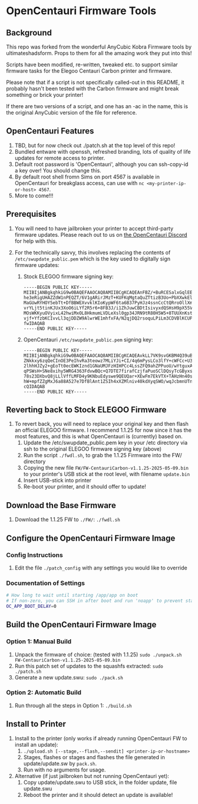# OpenCentauri Firmware Tools

## Background

This repo was forked from the wonderful AnyCubic Kobra Firmware tools by ultimateshadsform. Props to them for all the amazing work they put into this!

Scripts have been modified, re-written, tweaked etc. to support similar firmware tasks for the Elegoo Centauri Carbon printer and firmware.

Please note that if a script is not specifically called-out in this README, it probably hasn't been tested with the Carbon firmware and might break something or brick your printer!

If there are two versions of a script, and one has an -ac in the name, this is the original AnyCubic version of the file for reference.

## OpenCentauri Features

1. TBD, but for now check out ./patch.sh at the top level of this repo!
1. Bundled entware with openssh, refreshed branding, lots of quality of life updates for remote access to printer.
1. Default root password is 'OpenCentauri', although you can ssh-copy-id a key over! You should change this.
1. By default root shell fromn Sims on port 4567 is available in OpenCentauri for breakglass access, can use with `nc <my-printer-ip-or-host> 4567`.
1. More to come!!!

## Prerequisites

1. You will need to have jailbroken your printer to accept third-party firmware updates. Please reach out to us on [the OpenCentauri Discord](https://discord.gg/t6Cft3wNJ3) for help with this.
1. For the technically savvy, this involves replacing the contents of `/etc/swupdate_public.pem` which is the key used to digitally sign firmware updates:

    1. Stock ELEGOO firmware signing key:

        ```pem
        -----BEGIN PUBLIC KEY-----
        MIIBIjANBgkqhkiG9w0BAQEFAAOCAQ8AMIIBCgKCAQEAnFBZ/+BuRCESalxGqlEE
        he3eRigUHAZZdW1nPEQZT/6V1gARirJMzT+KUFKqMgtaQuZTtizB3Uo+PbXXwkEl
        MaGUwRYHOY5ebTt+DfBBWEXvvklKIoKypWF6ta6B37PyHJz4ssnCcCtQRroOllXm
        vrYLjt5tinKJUx3XoO6iLYf2R5r6+8FB3J/i1ZhJuwCBDtIsivyxdQSHsH9pX55V
        MOsWKKyuOVyixL42hwiMxOL8HkmumLVDLeXsl0gp34JRN9tR80H5W5+8TUUXnKst
        vjf+YfzbKCIvvLl3qjDDZW9AlwrWE1mhfxFA/N2qjDQ2rsoquLPiLm3CDVBlKCUP
        fwIDAQAB
        -----END PUBLIC KEY-----
        ```

    1. OpenCentauri `/etc/swupdate_public.pem` signing key:

        ```pem
        -----BEGIN PUBLIC KEY-----
        MIIBIjANBgkqhkiG9w0BAQEFAAOCAQ8AMIIBCgKCAQEAvkLL7VK9svGKBM4Q39uB
        ZNkkxy6zqQeCInOE3PeIhvRa3teowz7MLiYJi+CI/4q6mPysLCo3lfY+cWFCc+U3
        2lhhHJZy2+gEoTt0ecEWKIznd1GNaUMJFzHIHPCc4LssZFQ9ahZPPuoU/wYtguxA
        qPSWsH+SNe8xihy5WRG4363FdvwBQc+Q7DTE7firafCzjfaPuoSClDQsyTcGByxs
        78s23DXbvQ8jLLlVffLMFD4y9KNbuEdyswe9QEUQar+XEwFm7EkVTX+TAHzHn40s
        hW+mpfZZgMxJ6a88A527e7DfBlAnt1ZSIh4xXZMlniv40kdXyqSWO/wqJcbmnUTn
        cQIDAQAB
        -----END PUBLIC KEY-----
        ```

## Reverting back to Stock ELEGOO Firmware

1. To revert back, you will need to replace your original key and then flash an official ELEGOO firmware. I recommend 1.1.25 for now since it has the most features, and this is what OpenCentauri is (currently) based on.
    1. Update the /etc/swupdate_public.pem key in your /etc directory via ssh to the original ELEGOO firmware signing key (above)
    1. Run the script `./fwdl.sh`, to grab the 1.1.25 Firmware into the FW/ directory
    1. Copying the new file `FW/FW-CentauriCarbon-v1.1.25-2025-05-09.bin` to your printer's USB stick at the root level, with filename `update.bin`
    1. Insert USB-stick into printer
    1. Re-boot your printer, and it should offer to update!

## Download the Base Firmware

1. Download the 1.1.25 FW to `./FW/`:
    `./fwdl.sh`

## Configure the OpenCentauri Firmware Image

### Config Instructions

1. Edit the file `./patch_config` with any settings you would like to override

### Documentation of Settings

```sh
# How long to wait until starting /app/app on boot
# If non-zero, you can SSH in after boot and run 'noapp' to prevent start
OC_APP_BOOT_DELAY=0
```

## Build the OpenCentauri Firmware Image

### Option 1: Manual Build

1. Unpack the firmware of choice: (tested with 1.1.25)
    `sudo ./unpack.sh FW-CentauriCarbon-v1.1.25-2025-05-09.bin`
1. Run this patch set of updates to the squashfs extracted:
    `sudo ./patch.sh`
1. Generate a new update.swu:
    `sudo ./pack.sh`

### Option 2: Automatic Build

1. Run through all the steps in Option 1:
    `./build.sh`

## Install to Printer

1. Install to the printer (only works if already running OpenCentauri FW to install an update):
    1. `./upload.sh [--stage,--flash,--sendit] <printer-ip-or-hostname>`
    1. Stages, flashes or stages and flashes the file generated in update/update.sw by `pack.sh`.
    1. Run with no arguments for usage.
1. Alternative (if just jailbroken but not running OpenCentauri yet):
    1. Copy update/update.swu to USB stick, in the folder update, file update.swu
    1. Reboot the printer and it should detect an update is available!
